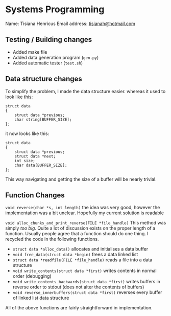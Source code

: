 Systems Programming
===========

Name: Tisiana Henricus
Email address: tisianah@hotmail.com

Testing / Building changes
--------

- Added make file
- Added data generation program (`gen.py`)
- Added automatic tester (`test.sh`)

Data structure changes
--------

To simplify the problem, I made the data structure easier.
whereas it used to look like this:

```
struct data 
{
    struct data *previous;
    char string[BUFFER_SIZE];
};
```

it now looks like this:

```
struct data 
{
    struct data *previous;
    struct data *next;
    int size;
    char data[BUFFER_SIZE];
};
```

This way navigating and getting the size of a buffer will be nearly trivial.

Function Changes
------

`void reverse(char *s, int length)` the idea was very good, however the 
implementation was a bit unclear. Hopefully my current solution is readable

`void alloc_chunks_and_print_reverse(FILE *file_handle)` This method was simply 
*too big*. Quite a lot of discussion exists on the proper length of a function.
Usually people agree that a function should do one thing. I recycled the code 
in the following functions.

- `struct data *alloc_data()` allocates and initialises a data buffer
- `void free_data(struct data *begin)` frees a data linked list
- `struct data *readfile(FILE *file_handle)` reads a file into a data structure
- `void write_contents(struct data *first)` writes contents in normal order (debugging)
- `void write_contents_backwards(struct data *first)` writes buffers in reverse order to stdout (does not alter the contents of buffers)
- `void reverse_innerbuffers(struct data *first)` reverses every buffer of linked list data structure

All of the above functions are fairly straightforward in implementation.

